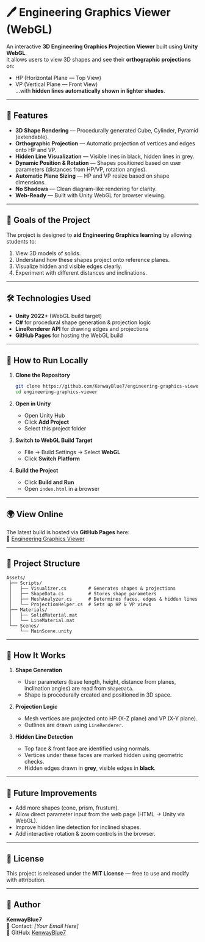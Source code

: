 # 🖊️ Engineering Graphics Viewer (WebGL)

An interactive **3D Engineering Graphics Projection Viewer** built using **Unity WebGL**.  
It allows users to view 3D shapes and see their **orthographic projections** on:
- HP (Horizontal Plane — Top View)
- VP (Vertical Plane — Front View)  
…with **hidden lines automatically shown in lighter shades**.

---

## 📌 Features

- **3D Shape Rendering** — Procedurally generated Cube, Cylinder, Pyramid (extendable).
- **Orthographic Projection** — Automatic projection of vertices and edges onto HP and VP.
- **Hidden Line Visualization** — Visible lines in black, hidden lines in grey.
- **Dynamic Position & Rotation** — Shapes positioned based on user parameters (distances from HP/VP, rotation angles).
- **Automatic Plane Sizing** — HP and VP resize based on shape dimensions.
- **No Shadows** — Clean diagram-like rendering for clarity.
- **Web-Ready** — Built with Unity WebGL for browser viewing.

---

## 🎯 Goals of the Project

The project is designed to **aid Engineering Graphics learning** by allowing students to:
1. View 3D models of solids.
2. Understand how these shapes project onto reference planes.
3. Visualize hidden and visible edges clearly.
4. Experiment with different distances and inclinations.

---

## 🛠️ Technologies Used

- **Unity 2022+** (WebGL build target)
- **C#** for procedural shape generation & projection logic
- **LineRenderer API** for drawing edges and projections
- **GitHub Pages** for hosting the WebGL build

---

## 🚀 How to Run Locally

1. **Clone the Repository**
   ```bash
   git clone https://github.com/KenwayBlue7/engineering-graphics-viewer.git
   cd engineering-graphics-viewer
   ```

2. **Open in Unity**
   - Open Unity Hub
   - Click **Add Project**
   - Select this project folder

3. **Switch to WebGL Build Target**
   - File → Build Settings → Select **WebGL**
   - Click **Switch Platform**

4. **Build the Project**
   - Click **Build and Run**
   - Open `index.html` in a browser

---

## 🌍 View Online

The latest build is hosted via **GitHub Pages** here:  
🔗 [Engineering Graphics Viewer](https://kenwayblue7.github.io/engineering-graphics-viewer/)

---

## 📂 Project Structure

```
Assets/
 ├── Scripts/
 │   ├── Visualizer.cs        # Generates shapes & projections
 │   ├── ShapeData.cs         # Stores shape parameters
 │   ├── MeshAnalyzer.cs      # Determines faces, edges & hidden lines
 │   └── ProjectionHelper.cs  # Sets up HP & VP views
 ├── Materials/
 │   ├── SolidMaterial.mat
 │   └── LineMaterial.mat
 └── Scenes/
     └── MainScene.unity
```

---

## 📜 How It Works

1. **Shape Generation**  
   - User parameters (base length, height, distance from planes, inclination angles) are read from `ShapeData`.
   - Shape is procedurally created and positioned in 3D space.

2. **Projection Logic**  
   - Mesh vertices are projected onto HP (X-Z plane) and VP (X-Y plane).
   - Outlines are drawn using `LineRenderer`.

3. **Hidden Line Detection**  
   - Top face & front face are identified using normals.
   - Vertices under these faces are marked hidden using geometric checks.
   - Hidden edges drawn in **grey**, visible edges in **black**.

---

## 📌 Future Improvements

- Add more shapes (cone, prism, frustum).
- Allow direct parameter input from the web page (HTML → Unity via WebGL).
- Improve hidden line detection for inclined shapes.
- Add interactive rotation & zoom controls in the browser.

---

## 📄 License

This project is released under the **MIT License** — free to use and modify with attribution.

---

## 👤 Author

**KenwayBlue7**  
📧 Contact: _[Your Email Here]_  
🔗 GitHub: [KenwayBlue7](https://github.com/KenwayBlue7)

